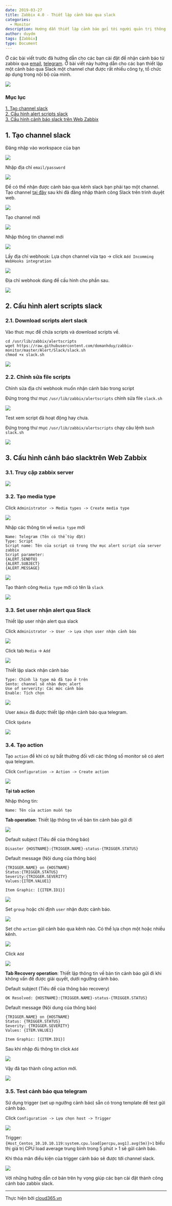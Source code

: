 ```yaml
---
date: 2019-03-27
title: Zabbix 4.0 - Thiết lập cảnh báo qua slack
categories:
  - Monitor
description: Hướng dẫn thiết lập cảnh báo gửi tới người quản trị thông qua slack.
author: duydm
tags: [Zabbix]
type: Document
---
```


Ở các bài viết trước đã hướng dẫn cho các bạn cài đặt để nhận cảnh báo từ zabbix qua <a href="https://blog.cloud365.vn/monitor/zabbix4-thiet-lap-canh-bao-qua-email/" target="_blank">email</a>, <a href="https://blog.cloud365.vn/monitor/zabbix4-thiet-lap-canh-bao-qua-telegram/" target="_blank">telegram</a>. Ở bài viết này hướng dẫn cho các bạn thiết lập một cảnh báo qua Slack một channel chat được rất nhiều công ty, tổ chức áp dụng trong nội bộ của mình.

![](/images/img-zabbix-slack/Screenshot_1270.png)

### Mục lục

[1. Tạo channel slack](#channel)<br>
[2. Cấu hình alert scripts slack](#script)<br>
[3. Cấu hình cảnh báo slack trên Web Zabbix](#telegram)<br>

<a name="channel"></a>
## 1. Tạo channel slack

Đăng nhập vào workspace của bạn

![](/images/img-zabbix-slack/Screenshot_1271.png)

Nhập địa chỉ `email/password`

![](/images/img-zabbix-slack/Screenshot_1272.png)

Để có thể nhận được cảnh báo qua kênh slack bạn phải tạo một channel. Tạo channel <a href="https://my.slack.com/services/new/incoming-webhook" target="_blank">tại đây</a> sau khi đã đăng nhập thành công Slack trên trình duyệt web.

![](/images/img-zabbix-slack/Screenshot_1273.png)

Tạo channel mới

![](/images/img-zabbix-slack/Screenshot_1274.png)

Nhập thông tin channel mới

![](/images/img-zabbix-slack/Screenshot_1275.png)

Lấy địa chỉ webhook: Lựa chọn channel vừa tạo -> click `Add Incomming WebHooks integration`

![](/images/img-zabbix-slack/Screenshot_1276.png)

Địa chỉ webhook dùng để cấu hình cho phần sau.

![](/images/img-zabbix-slack/Screenshot_1277.png)

<a name="script"></a>
## 2. Cấu hình alert scripts slack

### 2.1. Download scripts alert slack

Vào thưc mục để chứa scripts và download scripts về.

```
cd /usr/lib/zabbix/alertscripts
wget https://raw.githubusercontent.com/domanhduy/zabbix-monitor/master/Alert/Slack/slack.sh
chmod +x slack.sh
```

![](/images/img-zabbix-slack/Screenshot_1278.png)

### 2.2. Chỉnh sửa file scripts

Chỉnh sửa địa chỉ webhook  muốn nhận cảnh báo trong script

Đứng trong thư mục `/usr/lib/zabbix/alertscripts` chỉnh sửa file `slack.sh`

![](/images/img-zabbix-slack/Screenshot_1279.png)

Test xem script đã hoạt động hay chưa.

Đứng trong thư mục `/usr/lib/zabbix/alertscripts` chạy câu lệnh `bash slack.sh`

![](/images/img-zabbix-slack/Screenshot_1280.png)

## 3. Cấu hình cảnh báo slacktrên Web Zabbix

### 3.1. Truy cập zabbix server

![](/images/img-zabbix-slack/Screenshot_1281.png)

### 3.2. Tạo media type

Click `Administrator -> Media types -> Create media type`

![](/images/img-zabbix-slack/Screenshot_1282.png)

Nhập các thông tin về `media type` mới

```
Name: Telegram (Tên có thể tùy đặt)
Type: Script
Script name: Tên của script có trong thư mục alert script của server zabbix
Script parameter:
{ALERT.SENDTO}
{ALERT.SUBJECT}
{ALERT.MESSAGE}
```
![](/images/img-zabbix-slack/Screenshot_1283.png)

Tạo thành công `Media type` mới có tên là `slack`

![](/images/img-zabbix-slack/Screenshot_1284.png)

### 3.3. Set user nhận alert qua Slack

Thiết lập user nhận alert qua slack

Click `Administrator -> User -> Lựa chọn user nhận cảnh báo`

![](/images/img-zabbix-slack/Screenshot_1285.png)

Click tab `Media` -> `Add` 

![](/images/img-zabbix-slack/Screenshot_1286.png)

Thiết lập slack nhận cảnh báo

```
Type: Chính là type mà đã tạo ở trên
Sento: channel sẽ nhận được alert
Use of serverity: Các mức cảnh bảo
Enable: Tích chọn
```
![](/images/img-zabbix-slack/Screenshot_1287.png)

User `Admin` đã được thiết lập nhận cảnh báo qua telegram.

Click `Update`

![](/images/img-zabbix-slack/Screenshot_1288.png)

### 3.4. Tạo action

Tạo `action` để khi có sự bất thường đối với các thông số monitor sẽ có alert qua telegram.

Click `Configuration -> Action -> Create action`

![](/images/img-zabbix-slack/Screenshot_442.png)

**Tại tab action**

Nhập thông tin:

```
Name: Tên của action muốn tạo
```

**Tab operation**: Thiết lập thông tin về bản tin cảnh báo gửi đi

![](/images/img-zabbix-slack/Screenshot_443.png)

Default subject (Tiêu đề của thông báo)

```
Disaster {HOSTNAME}:{TRIGGER.NAME}-status-{TRIGGER.STATUS}
```

Default message (Nội dung của thông báo)

```
{TRIGGER.NAME} on {HOSTNAME}
Status:{TRIGGER.STATUS}
Severity:{TRIGGER.SEVERITY}
Values:{ITEM.VALUE1}

Item Graphic: [{ITEM.ID1}]
```
![](/images/img-zabbix-slack/Screenshot_1023.png)

Set `group` hoặc chỉ định `user` nhận được cảnh báo.

![](/images/img-zabbix-slack/Screenshot_1024.png)

Set cho `action` gửi cảnh báo qua kênh nào. Có thể lựa chọn một hoặc nhiều kênh.

![](/images/img-zabbix-slackScreenshot_1142.png)

Click `Add`

![](/images/img-zabbix-slack/Screenshot_1028.png)

**Tab Recovery operation**: Thiết lập thông tin về bản tin cảnh báo gửi đi khi không vấn đề được giải quyết, dưới ngưỡng cảnh báo.

Default subject (Tiêu đề của thông báo recovery)

```
OK Resolved: {HOSTNAME}:{TRIGGER.NAME}-status-{TRIGGER.STATUS}
```

Default message (Nội dung của thông báo)

```
{TRIGGER.NAME} on {HOSTNAME}
Status: {TRIGGER.STATUS}
Severity: {TRIGGER.SEVERITY}
Values: {ITEM.VALUE1}

Item Graphic: [{ITEM.ID1}]
```

Sau khi nhập đủ thông tin click `Add`

![](/images/img-zabbix-slack/Screenshot_1029.png)

Vậy đã tạo thành công action mới.

![](/images/img-zabbix-slack/Screenshot_1030.png)

### 3.5. Test cảnh báo qua telegram

Sử dụng trigger (set up ngưỡng cảnh báo) sẵn có trong template để test gửi cảnh báo.

Click `Configuration -> Lựa chọn host -> Trigger`

![](/images/img-zabbix-slack/Screenshot_1033.png)

Trigger: `{Host_Centos_10.10.10.119:system.cpu.load[percpu,avg1].avg(5m)}>1` biểu thị giá trị CPU load average trung bình trong 5 phút > 1 sẽ gửi cảnh báo.

Khi thỏa mãn điều kiện của trigger cảnh báo sẽ được tới channel slack.

![](/images/img-zabbix-slack/Screenshot_1289.png)

Với những hướng dẫn cơ bản trên hy vọng giúp các bạn cài đặt thành công cảnh báo zabbix slack.

---
Thực hiện bởi <a href="https://cloud365.vn/" target="_blank">cloud365.vn</a>